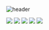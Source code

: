 ![header](https://capsule-render.vercel.app/api?type=waving&color=gradient&height=300&section=header&text=Yerin%Kim&fontSize=90)

<img src="https://img.shields.io/badge/Java-9999FF?style=for-the-badge&logo=Java&logoColor=black">
<img src="https://img.shields.io/badge/Spring-FF61F6?style=for-the-badge&logo=Spring&logoColor=black">
<img src="https://img.shields.io/badge/MySQL-#8BC0D0?style=for-the-badge&logo=MySQL&logoColor=black">
 
<img src="https://img.shields.io/badge/표시할이름-색상?style=for-the-badge&logo=기술스택아이콘&logoColor=white">
<img src="https://img.shields.io/badge/표시할이름-색상?style=for-the-badge&logo=기술스택아이콘&logoColor=white">
<!--
**yerin1198/yerin1198** is a ✨ _special_ ✨ repository because its `README.md` (this file) appears on your GitHub profile.

Here are some ideas to get you started:

- 🔭 I’m currently working on ...
- 🌱 I’m currently learning ...
- 👯 I’m looking to collaborate on ...
- 🤔 I’m looking for help with ...
- 💬 Ask me about ...
- 📫 How to reach me: ...
- 😄 Pronouns: ...
- ⚡ Fun fact: ...
-->
![Anurag's GitHub stats](https://github-readme-stats.vercel.app/api?username=yerin1198&theme=synthwave&show_icons=true)
